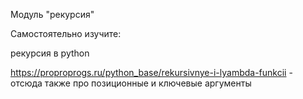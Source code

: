 Модуль "рекурсия"

Самостоятельно изучите:

рекурсия в python

https://proproprogs.ru/python_base/rekursivnye-i-lyambda-funkcii - отсюда также про позиционные и ключевые аргументы

